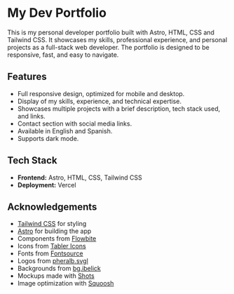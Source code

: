 # My Dev Portfolio

This is my personal developer portfolio built with Astro, HTML, CSS and Tailwind CSS. It showcases my skills, professional experience, and personal projects as a full-stack web developer. The portfolio is designed to be responsive, fast, and easy to navigate.

## Features
- Full responsive design, optimized for mobile and desktop.
- Display of my skills, experience, and technical expertise.
- Showcases multiple projects with a brief description, tech stack used, and links.
- Contact section with social media links.
- Available in English and Spanish.
- Supports dark mode.

## Tech Stack
- **Frontend:** Astro, HTML, CSS, Tailwind CSS
- **Deployment:** Vercel

## Acknowledgements
- [Tailwind CSS](https://tailwindcss.com/) for styling
- [Astro](https://astro.build/) for building the app
- Components from [Flowbite](https://flowbite.com/)
- Icons from [Tabler Icons](https://tabler.io/icons)
- Fonts from [Fontsource](https://fontsource.org/)
- Logos from [pheralb.svgl](https://svgl.app/)
- Backgrounds from [bg.ibelick](https://bg.ibelick.com/)
- Mockups made with [Shots](https://shots.so/)
- Image optimization with [Squoosh](https://squoosh.app/)

